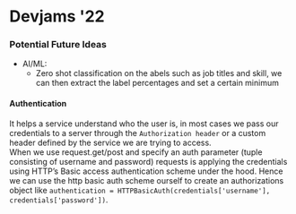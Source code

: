 # Devjams '22

### Potential Future Ideas
- AI/ML:
    - Zero shot classification on the abels such as job titles and skill, we can then extract the label percentages and set a certain minimum


#### Authentication
It helps a service understand who the user is, in most cases we pass our credentials to a server through the `Authorization header` or a custom header defined by the service we are trying to access.<br>
When we use request.get/post and specify an auth parameter (tuple consisting of username and password) requests is applying the credentials using HTTP’s Basic access authentication scheme under the hood. Hence we can use the http basic auth scheme ourself to create an authorizations object like `authentication = HTTPBasicAuth(credentials['username'], credentials['password'])`.
<br><br>



